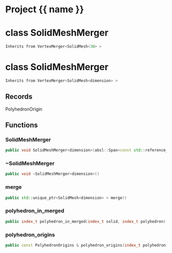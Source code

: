 <script setup>
import {useRoute} from 'vitepress'
const {path} = useRoute()
const tokens = path.split('/')
const words = tokens[2].split('-');
for (let i = 0; i < words.length; i++) {
    words[i] = words[i].charAt(0).toUpperCase() + words[i].slice(1);
    words[i] = words[i].replace('geode', 'Geode')
}
const name = words.join('-');
</script>
# Project {{ name }}

# class SolidMeshMerger


```cpp
Inherits from VertexMerger<SolidMesh<3U> >
```



# class SolidMeshMerger


```cpp
Inherits from VertexMerger<SolidMesh<dimension> >
```



## Records

PolyhedronOrigin



## Functions

### SolidMeshMerger

```cpp
public void SolidMeshMerger<dimension>(absl::Span<const std::reference_wrapper<const SolidMesh<dimension> > > solids, double epsilon)
```


### ~SolidMeshMerger

```cpp
public void ~SolidMeshMerger<dimension>()
```


### merge

```cpp
public std::unique_ptr<SolidMesh<dimension> > merge()
```


### polyhedron_in_merged

```cpp
public index_t polyhedron_in_merged(index_t solid, index_t polyhedron)
```


### polyhedron_origins

```cpp
public const PolyhedronOrigins & polyhedron_origins(index_t polyhedron)
```




